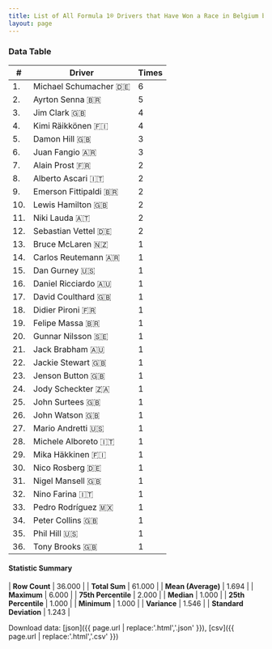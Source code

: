 ```yaml
---
title: List of All Formula 1® Drivers that Have Won a Race in Belgium by Number of Times
layout: page
---
```


<canvas id="chart" width="400" height="180"></canvas>
<script>
var data = {
    "datasets": [
        {
            "backgroundColor": [
                "#f3a935",
                "#f3a935",
                "#f3a935",
                "#f3a935",
                "#f3a935",
                "#f3a935",
                "#f3a935",
                "#f3a935",
                "#f3a935",
                "#f3a935",
                "#f3a935",
                "#f3a935",
                "#f3a935",
                "#f3a935",
                "#f3a935",
                "#f3a935",
                "#f3a935",
                "#f3a935",
                "#f3a935",
                "#f3a935",
                "#f3a935",
                "#f3a935",
                "#f3a935",
                "#f3a935",
                "#f3a935",
                "#f3a935",
                "#f3a935",
                "#f3a935",
                "#f3a935",
                "#f3a935",
                "#f3a935",
                "#f3a935",
                "#f3a935",
                "#f3a935",
                "#f3a935",
                "#f3a935"
            ],
            "borderColor": [
                "#f68639",
                "#f68639",
                "#f68639",
                "#f68639",
                "#f68639",
                "#f68639",
                "#f68639",
                "#f68639",
                "#f68639",
                "#f68639",
                "#f68639",
                "#f68639",
                "#f68639",
                "#f68639",
                "#f68639",
                "#f68639",
                "#f68639",
                "#f68639",
                "#f68639",
                "#f68639",
                "#f68639",
                "#f68639",
                "#f68639",
                "#f68639",
                "#f68639",
                "#f68639",
                "#f68639",
                "#f68639",
                "#f68639",
                "#f68639",
                "#f68639",
                "#f68639",
                "#f68639",
                "#f68639",
                "#f68639",
                "#f68639"
            ],
            "borderWidth": 1,
            "data": [
                6.0,
                5.0,
                4.0,
                4.0,
                3.0,
                3.0,
                2.0,
                2.0,
                2.0,
                2.0,
                2.0,
                2.0,
                1.0,
                1.0,
                1.0,
                1.0,
                1.0,
                1.0,
                1.0,
                1.0,
                1.0,
                1.0,
                1.0,
                1.0,
                1.0,
                1.0,
                1.0,
                1.0,
                1.0,
                1.0,
                1.0,
                1.0,
                1.0,
                1.0,
                1.0,
                1.0
            ],
            "label": "Times"
        }
    ],
    "labels": [
        "Michael Schumacher",
        "Ayrton Senna",
        "Jim Clark",
        "Kimi Räikkönen",
        "Damon Hill",
        "Juan Fangio",
        "Alain Prost",
        "Alberto Ascari",
        "Emerson Fittipaldi",
        "Lewis Hamilton",
        "Niki Lauda",
        "Sebastian Vettel",
        "Bruce McLaren",
        "Carlos Reutemann",
        "Dan Gurney",
        "Daniel Ricciardo",
        "David Coulthard",
        "Didier Pironi",
        "Felipe Massa",
        "Gunnar Nilsson",
        "Jack Brabham",
        "Jackie Stewart",
        "Jenson Button",
        "Jody Scheckter",
        "John Surtees",
        "John Watson",
        "Mario Andretti",
        "Michele Alboreto",
        "Mika Häkkinen",
        "Nico Rosberg",
        "Nigel Mansell",
        "Nino Farina",
        "Pedro Rodríguez",
        "Peter Collins",
        "Phil Hill",
        "Tony Brooks"
    ]
};
var options = {
  legend: {
    display: false
  },
  scales: {
    xAxes: [{
      ticks: {
        beginAtZero: true,
        maxRotation: 180,
        display: window.innerWidth > 800
      }
    }],
    yAxes: [{
      ticks: {
        beginAtZero: true
      }
    }]
  },
  onResize: function(chart, size) {
    chart.options.scales.xAxes[0].ticks.display = size.width > 800;
  }
};
var chart = new Chart("chart", {
    data: data,
    type: 'bar',
    options: options
});
</script>



### Data Table

| # | Driver | Times |
|--|--|--|
| 1. | Michael Schumacher 🇩🇪 | 6 |
| 2. | Ayrton Senna 🇧🇷 | 5 |
| 3. | Jim Clark 🇬🇧 | 4 |
| 4. | Kimi Räikkönen 🇫🇮 | 4 |
| 5. | Damon Hill 🇬🇧 | 3 |
| 6. | Juan Fangio 🇦🇷 | 3 |
| 7. | Alain Prost 🇫🇷 | 2 |
| 8. | Alberto Ascari 🇮🇹 | 2 |
| 9. | Emerson Fittipaldi 🇧🇷 | 2 |
| 10. | Lewis Hamilton 🇬🇧 | 2 |
| 11. | Niki Lauda 🇦🇹 | 2 |
| 12. | Sebastian Vettel 🇩🇪 | 2 |
| 13. | Bruce McLaren 🇳🇿 | 1 |
| 14. | Carlos Reutemann 🇦🇷 | 1 |
| 15. | Dan Gurney 🇺🇸 | 1 |
| 16. | Daniel Ricciardo 🇦🇺 | 1 |
| 17. | David Coulthard 🇬🇧 | 1 |
| 18. | Didier Pironi 🇫🇷 | 1 |
| 19. | Felipe Massa 🇧🇷 | 1 |
| 20. | Gunnar Nilsson 🇸🇪 | 1 |
| 21. | Jack Brabham 🇦🇺 | 1 |
| 22. | Jackie Stewart 🇬🇧 | 1 |
| 23. | Jenson Button 🇬🇧 | 1 |
| 24. | Jody Scheckter 🇿🇦 | 1 |
| 25. | John Surtees 🇬🇧 | 1 |
| 26. | John Watson 🇬🇧 | 1 |
| 27. | Mario Andretti 🇺🇸 | 1 |
| 28. | Michele Alboreto 🇮🇹 | 1 |
| 29. | Mika Häkkinen 🇫🇮 | 1 |
| 30. | Nico Rosberg 🇩🇪 | 1 |
| 31. | Nigel Mansell 🇬🇧 | 1 |
| 32. | Nino Farina 🇮🇹 | 1 |
| 33. | Pedro Rodríguez 🇲🇽 | 1 |
| 34. | Peter Collins 🇬🇧 | 1 |
| 35. | Phil Hill 🇺🇸 | 1 |
| 36. | Tony Brooks 🇬🇧 | 1 |

#### Statistic Summary

| **Row Count** | 36.000 |
| **Total Sum** | 61.000 |
| **Mean (Average)** | 1.694 |
| **Maximum** | 6.000 |
| **75th Percentile** | 2.000 |
| **Median** | 1.000 |
| **25th Percentile** | 1.000 |
| **Minimum** | 1.000 |
| **Variance** | 1.546 |
| **Standard Deviation** | 1.243 |

Download data: [json]({{ page.url | replace:'.html','.json' }}), [csv]({{ page.url | replace:'.html','.csv' }})

